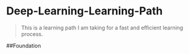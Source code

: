 # Deep-Learning-Learning-Path

> This is a learning path I am taking for a fast and efficient learning process.

##Foundation
